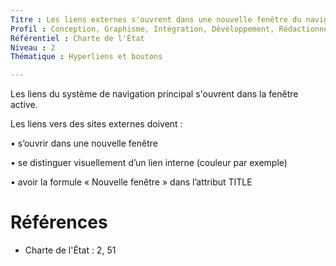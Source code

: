 ```yaml
---
Titre : Les liens externes s'ouvrent dans une nouvelle fenêtre du navigateur, en étant visuellement différenciés des liens internes.
Profil : Conception, Graphisme, Intégration, Développement, Rédactionnel
Référentiel : Charte de l'État
Niveau : 2
Thématique : Hyperliens et boutons

---
```

Les liens du système de navigation principal s'ouvrent dans la fenêtre active.

Les liens vers des sites externes doivent :

• s’ouvrir dans une nouvelle fenêtre

• se distinguer visuellement d’un lien interne (couleur par exemple)

• avoir la formule « Nouvelle fenêtre » dans l’attribut TITLE

# Références

*   Charte de l'État : 2, 51